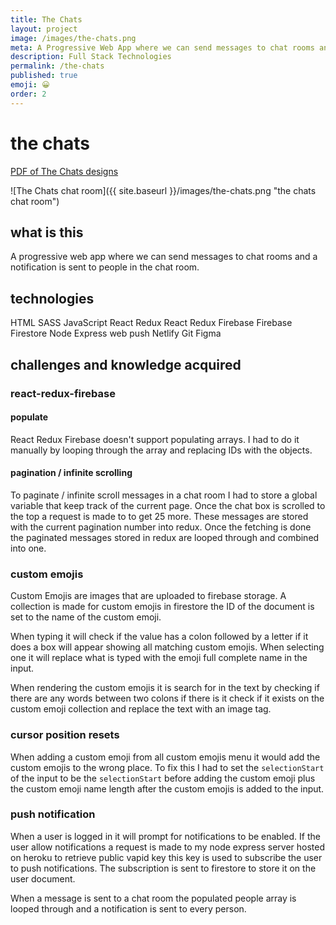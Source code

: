 ```yaml
---
title: The Chats
layout: project
image: /images/the-chats.png
meta: A Progressive Web App where we can send messages to chat rooms and a notification is sent to people in the chat room.
description: Full Stack Technologies
permalink: /the-chats
published: true
emoji: 😀️
order: 2
---
```


# the chats

<p class="project__intro">
 <a href="/pdf/the-chats-designs.pdf">PDF of The Chats designs</a>
</p>

![The Chats chat room]({{ site.baseurl }}/images/the-chats.png "the chats chat room")

## what is this

A progressive web app where we can send messages to chat rooms and a notification is sent to people in the chat room.

## technologies

<div class="project__skills">
    <span class="project__skill">
        HTML
    </span>
    <span class="project__skill">
        SASS
    </span>
    <span class="project__skill">
        JavaScript
    </span>
    <span class="project__skill">
        React 
    </span>
    <span class="project__skill">
        Redux 
    </span>
    <span class="project__skill">
        React Redux Firebase 
    </span>
    <span class="project__skill">
        Firebase 
    </span>
    <span class="project__skill">
        Firestore 
    </span>
    <span class="project__skill">
        Node 
    </span>
    <span class="project__skill">
        Express 
    </span>
    <span class="project__skill">
        web push 
    </span>
    <span class="project__skill">
        Netlify 
    </span>
    <span class="project__skill">
        Git 
    </span>
    <span class="project__skill">
        Figma 
    </span>
</div>

## challenges and knowledge acquired

### react-redux-firebase

#### populate

React Redux Firebase doesn't support populating arrays. I had to do it manually by looping through the array and replacing IDs with the objects.

#### pagination / infinite scrolling

To paginate / infinite scroll messages in a chat room I had to store a global variable that keep track of the current page. Once the chat box is scrolled to the top a request is made to to get 25 more. These messages are stored with the current pagination number into redux. Once the fetching is done the paginated messages stored in redux are looped through and combined into one.

### custom emojis

Custom Emojis are images that are uploaded to firebase storage. A collection is made for custom emojis in firestore the ID of the document is set to the name of the custom emoji. 

When typing it will check if the value has a colon followed by a letter if it does a box will appear showing all matching custom emojis. When selecting one it will replace what is typed with the emoji full complete name in the input.

When rendering the custom emojis it is search for in the text by checking if there are any words between two colons if there is it check if it exists on the custom emoji collection and replace the text with an image tag. 

### cursor position resets 

When adding a custom emoji from all custom emojis menu it would add the custom emojis to the wrong place. To fix this I had to set the `selectionStart` of the input to be the `selectionStart` before adding the custom emoji plus the custom emoji name length after the custom emojis is added to the input.

### push notification

When a user is logged in it will prompt for notifications to be enabled. If the user allow notifications a request is made to my node express server hosted on heroku to retrieve public vapid key this key is used to subscribe the user to push notifications. The subscription is sent to firestore to store it on the user document.

When a message is sent to a chat room the populated people array is looped through and a notification is sent to every person.